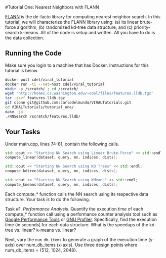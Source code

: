 #Tutorial One: Nearest Neighbors with FLANN

[FLANN](http://www.cs.ubc.ca/research/flann/) is the de-facto library for computing nearest neighbor search. In this tutorial, we will characterize the FLANN library using: (a) its linear brute-force algorithm, (b) randomized kd-tree data structure, and (c) priority-search k-means.
All of the code is setup and written. All you have to do is the data collection.

## Running the Code

Make sure you login to a machine that has Docker. Instructions for this tutorial is below.

~~~bash 
docker pull cdel/viral_tutorial
docker run -ti --net=host cdel/viral_tutorial
mkdir -p /scratch/ ; cd /scratch/
wget 'http://homes.cs.washington.edu/~cdel/files/features.lldb.tgz'
tar -zxvf features.lldb.tgz
git clone git@github.com:carlodelmundo/VIRALTutorials.git
cd VIRALTutorials/tutorial_one/
make -j4
./NNSearch /scratch/features.lldb/
~~~

## Your Tasks

Under main.cpp, lines 74-81, contain the following calls.

~~~cpp
std::cout << "Starting NN Search using Linear Brute-Force" << std::endl;
compute_linear(dataset, query, nn, indices, dists);

std::cout << "Starting NN Search using KD Trees" << std::endl;
compute_kdtree(dataset, query, nn, indices, dists);

std::cout << "Starting NN Search using KMeans" << std::endl;
compute_kmeans(dataset, query, nn, indices, dists);
~~~

Each compute_* function calls the NN search using its respective data structure. Your task is to do the following.

Task #1. *Performance Analysis*. Quantify the execution time of each compute_* function call using a performance counter analysis tool such as [Google Performance Tools](https://github.com/gperftools/gperftools) or [GNU Profiler](https://sourceware.org/binutils/docs/gprof/). Specifically, find the execution time (in seconds) for each data structure. What is the speedups of the kd-tree vs. linear? k-means vs. linear? 

Next, vary the `num_db_items` to generate a graph of the execution time (y-axis) over num_db_items (x-axis). Use three design points where num_db_items = {512, 1024, 2048}.
